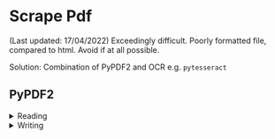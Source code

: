 # Scrape Pdf

(Last updated: 17/04/2022)
Exceedingly difficult. Poorly formatted file, compared to html. Avoid if at all possible.

Solution: Combination of PyPDF2 and OCR e.g. `pytesseract`

## PyPDF2

<details>
  
  <summary> Reading </summary>
  
  ```python
  from PyPDF2 import PdfFileReader, PdfFileWriter

  file_path = 'notes.pdf'
  pdf = PdfFileReader(file_path)
 
  outline_dict = pdf.getOutlines() # Table of contents extraction

  ```
  
</details>

<details>
  
  <summary> Writing </summary>
  
  ```python
  from PyPDF2 import PdfFileReader, PdfFileWriter
  writer = PdfFileWriter()
  
  # Misc Stuff 
  writer.removeLinks()
  writer.removeImages(ignoreByteStringObject=False) 
  
  with open("experiment.pdf", "wb") as f:
    writer.write(f)


  ```
  
</details>
